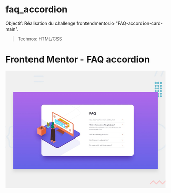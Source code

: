 # faq_accordion

Objectif: Réalisation du challenge frontendmentor.io "FAQ-accordion-card-main".

> Technos: HTML/CSS

# Frontend Mentor - FAQ accordion

![Design preview for the coding challenge](./src/design/desktop-preview.jpg)

